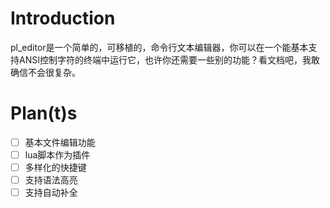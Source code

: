 # Introduction
pl_editor是一个简单的，可移植的，命令行文本编辑器，你可以在一个能基本支持ANSI控制字符的终端中运行它，也许你还需要一些别的功能？看文档吧，我敢确信不会很复杂。

# Plan(t)s

- [ ] 基本文件编辑功能
- [ ] lua脚本作为插件
- [ ] 多样化的快捷键
- [ ] 支持语法高亮
- [ ] 支持自动补全
